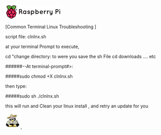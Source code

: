 ![raspberrypi](raspi.png)

[Common Terminal Linux Troubleshooting ]

script file: clnlnx.sh

at your terminal Prompt to execute, 

cd "change directory: to were you save the sh File
cd downloads   .... etc

######--At terminal-prompt#>:

#####sudo chmod +X clnlnx.sh

then type: 

#####sudo sh ./clnlnx.sh

this will run and Clean your linux install , and retry an update for you 

![Drag Racing](me.png), 